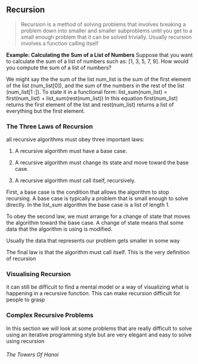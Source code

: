 ## Recursion
> Recursion is a method of solving problems that involves breaking a problem down into smaller
and smaller subproblems until you get to a small enough problem that it can be solved trivially.
Usually recursion involves a function calling itself

**Example: Calculating the Sum of a List of Numbers**
Suppose that you want to calculate the sum of a list of numbers such as: [1, 3, 5, 7, 9].
How would you compute the sum of a list of numbers?

We might say the the sum of the list num_list is the sum of the first element of the list
(num_list[0]), and the sum of the numbers in the rest of the list (num_list[1 :]).
To state it in a functional form: list_sum(num_list) = first(num_list) + list_sum(rest(num_list))
In this equation first(num_list) returns the first element of the list and rest(num_list)
returns a list of everything but the first element.

### The Three Laws of Recursion

all recursive algorithms must obey three important laws:
1. A recursive algorithm must have a base case.

2. A recursive algorithm must change its state and move toward the base case.

3. A recursive algorithm must call itself, recursively.

First, a base case is the condition that allows the algorithm to stop recursing. A base
case is typically a problem that is small enough to solve directly. In the list_sum algorithm the
base case is a list of length 1.

To obey the second law, we must arrange for a change of state that moves the algorithm toward
the base case. A change of state means that some data that the algorithm is using is modified.

Usually the data that represents our problem gets smaller in some way

The final law is that the algorithm must call itself. This is the very definition of recursion

### Visualising Recursion

 it can still be difficult to find a mental model or a way of visualizing what is happening
in a recursive function. This can make recursion difficult for people to grasp

### Complex Recursive Problems

In this section we will look at some problems that are really difficult
to solve using an iterative programming style but are very elegant and easy to solve using
recursion

###### The Towers Of Hanoi
